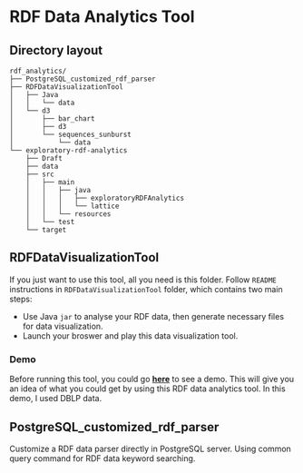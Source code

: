 # RDF Data Analytics Tool
## Directory layout
```
rdf_analytics/
├── PostgreSQL_customized_rdf_parser
├── RDFDataVisualizationTool
│   ├── Java
│   │   └── data
│   └── d3
│       ├── bar_chart
│       ├── d3
│       └── sequences_sunburst
│           └── data
└── exploratory-rdf-analytics
    ├── Draft
    ├── data
    ├── src
    │   ├── main
    │   │   ├── java
    │   │   │   ├── exploratoryRDFAnalytics
    │   │   │   └── lattice
    │   │   └── resources
    │   └── test
    └── target
```
## RDFDataVisualizationTool
If you just want to use this tool, all you need is this folder. Follow `README` instructions in `RDFDataVisualizationTool` folder, which contains two main steps:
* Use Java `jar` to analyse your RDF data, then generate necessary files for data visualization.
* Launch your broswer and play this data visualization tool.
### Demo
Before running this tool, you could go [**here**](https://perso.limsi.fr/zzheng/RDFDataVisualizationTool/bar_chart/pie-chart_for_website.html) to see a demo. This will give you an idea of what you could get by using this RDF data analytics tool. In this demo, I used DBLP data.
## PostgreSQL_customized_rdf_parser
Customize a RDF data parser directly in PostgreSQL server. Using common query command for RDF data keyword searching.
